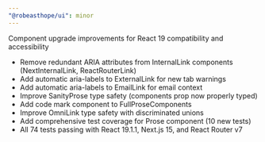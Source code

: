 ```yaml
---
"@robeasthope/ui": minor
---
```


Component upgrade improvements for React 19 compatibility and accessibility

- Remove redundant ARIA attributes from InternalLink components (NextInternalLink, ReactRouterLink)
- Add automatic aria-labels to ExternalLink for new tab warnings
- Add automatic aria-labels to EmailLink for email context
- Improve SanityProse type safety (components prop now properly typed)
- Add code mark component to FullProseComponents
- Improve OmniLink type safety with discriminated unions
- Add comprehensive test coverage for Prose component (10 new tests)
- All 74 tests passing with React 19.1.1, Next.js 15, and React Router v7
